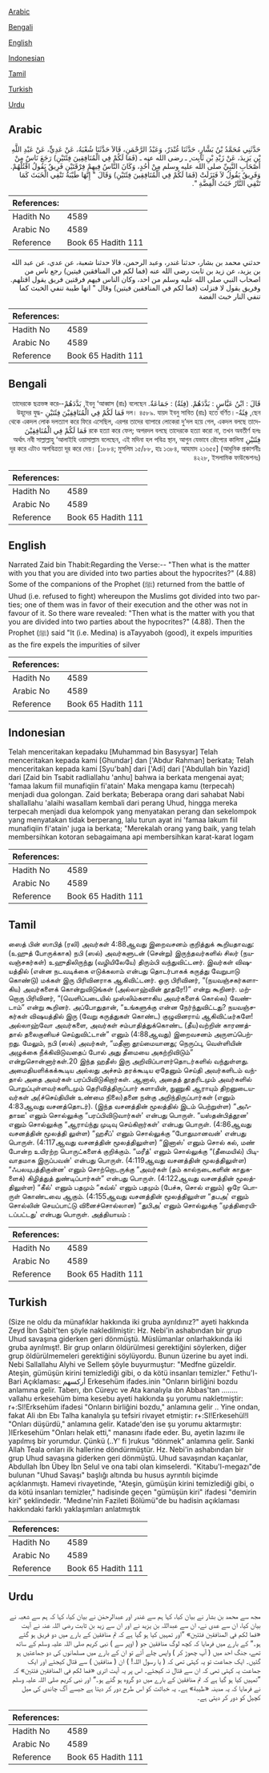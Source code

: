 [Arabic](#arabic)

[Bengali](#bengali)

[English](#english)

[Indonesian](#indonesian)

[Tamil](#tamil)

[Turkish](#turkish)

[Urdu](#urdu)

## Arabic


<div dir="rtl" lang="ar" style={{fontSize:'larger',backgroundColor:'#f8f9fa',padding:20}}>
حَدَّثَنِي مُحَمَّدُ بْنُ بَشَّارٍ، حَدَّثَنَا غُنْدَرٌ، وَعَبْدُ الرَّحْمَنِ، قَالاَ حَدَّثَنَا شُعْبَةُ، عَنْ عَدِيٍّ، عَنْ عَبْدِ اللَّهِ بْنِ يَزِيدَ، عَنْ زَيْدِ بْنِ ثَابِت ٍ ـ رضى الله عنه ـ ‏(‏فَمَا لَكُمْ فِي الْمُنَافِقِينَ فِئَتَيْنِ‏)‏ رَجَعَ نَاسٌ مِنْ أَصْحَابِ النَّبِيِّ صلى الله عليه وسلم مِنْ أُحُدٍ، وَكَانَ النَّاسُ فِيهِمْ فِرْقَتَيْنِ فَرِيقٌ يَقُولُ اقْتُلْهُمْ‏.‏ وَفَرِيقٌ يَقُولُ لاَ فَنَزَلَتْ ‏(‏فَمَا لَكُمْ فِي الْمُنَافِقِينَ فِئَتَيْنِ‏)‏ وَقَالَ ‏"‏ إِنَّهَا طَيْبَةُ تَنْفِي الْخَبَثَ كَمَا تَنْفِي النَّارُ خَبَثَ الْفِضَّةِ ‏"‏‏.‏
</div>
<div style={{backgroundColor:'#f8f9fa',padding:20, marginBottom: 10}}><table> <thead> <tr> <th>References:</th> <th></th> </tr> </thead> <tbody><tr><td>Hadith No</td><td>4589</td></tr><tr><td>Arabic No</td><td>4589</td></tr><tr><td>Reference</td><td>Book 65 Hadith 111</td></tr></tbody></table></div>


<div dir="rtl" lang="ar" style={{fontSize:'larger',backgroundColor:'#f8f9fa',padding:20}}>
حدثني محمد بن بشار، حدثنا غندر، وعبد الرحمن، قالا حدثنا شعبة، عن عدي، عن عبد الله بن يزيد، عن زيد بن ثابت رضى الله عنه (فما لكم في المنافقين فيتين) رجع ناس من اصحاب النبي صلى الله عليه وسلم من احد، وكان الناس فيهم فرقتين فريق يقول اقتلهم. وفريق يقول لا فنزلت (فما لكم في المنافقين فيتين) وقال " انها طيبة تنفي الخبث كما تنفي النار خبث الفضة
</div>
<div style={{backgroundColor:'#f8f9fa',padding:20, marginBottom: 10}}><table> <thead> <tr> <th>References:</th> <th></th> </tr> </thead> <tbody><tr><td>Hadith No</td><td>4589</td></tr><tr><td>Arabic No</td><td>4589</td></tr><tr><td>Reference</td><td>Book 65 Hadith 111</td></tr></tbody></table></div>

## Bengali


<div dir="rtl" lang="bn" style={{fontSize:'larger',backgroundColor:'#f8f9fa',padding:20}}>
قَالَ : ابْنُ عَبَّاسٍ : بَدَّدَهُمْ. (فِئَةٌ) : جَمَاعَةٌ. ইবনু ‘আব্বাস (রাঃ) বলেছেন, بَدَّدَهُمْ-তাদেরকে ছত্রভঙ্গ করেছেন, فِئَةٌ-দল। ৪৫৮৯. যায়দ ইবনু সাবিত (রাঃ) হতে বর্ণিত। فَمَا لَكُمْ فِي الْمُنَافِقِيْنَ فِئَتَيْنِ -উহূদের যুদ্ধ থেকে একদল লোক দলত্যাগ করে ফিরে এসেছিল, এরপর তাদের ব্যাপারে লোকেরা দু’দল হয়ে গেল, একদল বলছে তাদেরকে হত্যা করে ফেল; অপরদল বলছে তাদেরকে হত্যা করো না, তখন অবতীর্ণ হলঃ فَمَا لَكُمْ فِي الْمُنَافِقِيْنَ فِئَتَيْنِ অর্থাৎ নবী সাল্লাল্লাহু ‘আলাইহি ওয়াসাল্লাম বলেছেন, এই মদিনা হল পবিত্র স্থান, আগুন যেভাবে রৌপ্যের কালিমা দূর করে এটাও অপবিত্রতা দূর করে দেয়। [১৮৮৪; মুসলিম ১৫/৮৮, হাঃ ১৩৮৪, আহমাদ ২১৬৫৫] (আধুনিক প্রকাশনীঃ ৪২২৮, ইসলামিক ফাউন্ডেশনঃ)
</div>
<div style={{backgroundColor:'#f8f9fa',padding:20, marginBottom: 10}}><table> <thead> <tr> <th>References:</th> <th></th> </tr> </thead> <tbody><tr><td>Hadith No</td><td>4589</td></tr><tr><td>Arabic No</td><td>4589</td></tr><tr><td>Reference</td><td>Book 65 Hadith 111</td></tr></tbody></table></div>

## English


<div dir="ltr" lang="en" style={{fontSize:'larger',backgroundColor:'#f8f9fa',padding:20}}>
Narrated Zaid bin Thabit:Regarding the Verse:-- "Then what is the matter with you that you are divided into two parties about the hypocrites?" (4.88) Some of the companions of the Prophet (ﷺ) returned from the battle of Uhud (i.e. refused to fight) whereupon the Muslims got divided into two parties; one of them was in favor of their execution and the other was not in favour of it. So there ware revealed: "Then what is the matter with you that you are divided into two parties about the hypocrites?" (4.88). Then the Prophet (ﷺ) said "It (i.e. Medina) is aTayyaboh (good), it expels impurities as the fire expels the impurities of silver
</div>
<div style={{backgroundColor:'#f8f9fa',padding:20, marginBottom: 10}}><table> <thead> <tr> <th>References:</th> <th></th> </tr> </thead> <tbody><tr><td>Hadith No</td><td>4589</td></tr><tr><td>Arabic No</td><td>4589</td></tr><tr><td>Reference</td><td>Book 65 Hadith 111</td></tr></tbody></table></div>

## Indonesian


<div dir="ltr" lang="id" style={{fontSize:'larger',backgroundColor:'#f8f9fa',padding:20}}>
Telah menceritakan kepadaku [Muhammad bin Basysyar] Telah menceritakan kepada kami [Ghundar] dan ['Abdur Rahman] berkata; Telah menceritakan kepada kami [Syu'bah] dari ['Adi] dari ['Abdullah bin Yazid] dari [Zaid bin Tsabit radliallahu 'anhu] bahwa ia berkata mengenai ayat; 'famaa lakum fiil munafiqiin fi'atain' Maka mengapa kamu (terpecah) menjadi dua golongan. Zaid berkata; Beberapa orang dari sahabat Nabi shallallahu 'alaihi wasallam kembali dari perang Uhud, hingga mereka terpecah menjadi dua kelompok yang menyatakan perang dan sekelompok yang menyatakan tidak berperang, lalu turun ayat ini 'famaa lakum fiil munafiqiin fi'atain' juga ia berkata; "Merekalah orang yang baik, yang telah membersihkan kotoran sebagaimana api membersihkan karat-karat logam
</div>
<div style={{backgroundColor:'#f8f9fa',padding:20, marginBottom: 10}}><table> <thead> <tr> <th>References:</th> <th></th> </tr> </thead> <tbody><tr><td>Hadith No</td><td>4589</td></tr><tr><td>Arabic No</td><td>4589</td></tr><tr><td>Reference</td><td>Book 65 Hadith 111</td></tr></tbody></table></div>

## Tamil


<div dir="ltr" lang="ta" style={{fontSize:'larger',backgroundColor:'#f8f9fa',padding:20}}>
ஸைத் பின் ஸாபித் (ரலி) அவர்கள் 4:88ஆவது இறைவசனம் குறித்துக் கூறியதாவது: (உஹுத் போருக்காக) நபி (ஸல்) அவர்களுடன் (சென்று) இருந்தவர்களில் சிலர் (நயவஞ்சகர்கள்) உஹுதிலிருந்து (வழியிலேயே) திரும்பி வந்துவிட்டனர். இவர்கள் விஷயத்தில் (என்ன நடவடிக்கை எடுக்கலாம் என்பது தொடர்பாகக் கருத்து வேறுபாடு கொண்டு) மக்கள் இரு பிரிவினராக ஆகிவிட்டனர். ஒரு பிரிவினர், “(நயவஞ்சகர்களாகிய) அவர்களைக் கொன்றுவிடுங்கள் (அல்லாஹ்வின் தூதரே!)” என்று கூறினர். மற்றொரு பிரிவினர், “(வெளிப்படையில் முஸ்லிம்களாகிய அவர்களைக் கொல்ல) வேண்டாம்” என்று கூறினர். அப்போதுதான், “உங்களுக்கு என்ன நேர்ந்துவிட்டது? நயவஞ்சகர்கள் விஷயத்தில் இரு (வேறு கருத்துகள் கொண்ட) குழுவினராய் ஆகிவிட்டீர்களே! அல்லாஹ்வோ அவர்களை, அவர்கள் சம்பாதித்துக்கொண்ட (தீய)வற்றின் காரணத்தால் தலைகுனியச் செய்துவிட்டான்” எனும் (4:88ஆவது) இறைவசனம் அருளப்பெற்றது. மேலும், நபி (ஸல்) அவர்கள், “மதீனா தூய்மையானது; நெருப்பு, வெள்ளியின் அழுக்கை நீக்கிவிடுவதைப் போல் அது தீமையை அகற்றிவிடும்” என்றுசொன்னார்கள்.20 இந்த ஹதீஸ் இரு அறிவிப்பாளர்தொடர்களில் வந்துள்ளது. அமைதியளிக்கக்கூடிய அல்லது அச்சம் தரக்கூடிய ஏதேனும் செய்தி அவர்களிடம் வந்தால் அதை அவர்கள் பரப்பிவிடுகிறார்கள். ஆனால், அதைத் தூதரிடமும் அவர்களில் பொறுப்புள்ளவர்களிடமும் தெரிவித்திருப்பார் களாயின், நுணுகி ஆராயும் திறனுடையவர்கள் அ(ச்செய்தியின் உண்மை நிலை)தனை நன்கு அறிந்திருப்பார்கள் (எனும் 4:83ஆவது வசனத்தொடர்). (இந்த வசனத்தின் மூலத்தில் இடம் பெற்றுள்ள) “அஃதாஊ' எனும் சொல்லுக்கு “பரப்பிவிடுவார்கள்' என்பது பொருள். “யஸ்தன்பித்தூன' எனும் சொல்லுக்கு “ஆராய்ந்து முடிவு செய்கிறார்கள்' என்பது பொருள். (4:86ஆவது வசனத்தின் மூலத்தி லுள்ள) “ஹசீப்' எனும் சொல்லுக்கு “போதுமானவன்' என்பது பொருள். (4:117ஆவது வசனத்தின் மூலத்திலுள்ள) “இனாஸ்' எனும் சொல் கல், மண் போன்ற உயிரற்ற பொருட்களைக் குறிக்கும். “மரீத்' எனும் சொல்லுக்கு “(தீமையில்) பிடிவாதமாக இருப்பவன்' என்பது பொருள். (4:119ஆவது வசனத்தின் மூலத்திலுள்ள) “ஃபலயுபத்திகுன்ன' எனும் சொற்றொடருக்கு “அவர்கள் (தம் கால்நடைகளின் காதுகளைக்) கிழித்துத் துண்டிப்பார்கள்” என்பது பொருள். (4:122ஆவது வசனத்தின் மூலத்திலுள்ள) “கீல்' எனும் பதமும் “கவ்ல்' எனும் பதமும் (பேச்சு, சொல் எனும்) ஒரே பொருள் கொண்டவை ஆகும். (4:155ஆவது வசனத்தின் மூலத்திலுள்ள “தபஅ' எனும் சொல்லின் செயப்பாட்டு வினைச்சொல்லான) “துபிஅ' எனும் சொல்லுக்கு “முத்திரையிடப்பட்டது' என்பது பொருள். அத்தியாயம் :
</div>
<div style={{backgroundColor:'#f8f9fa',padding:20, marginBottom: 10}}><table> <thead> <tr> <th>References:</th> <th></th> </tr> </thead> <tbody><tr><td>Hadith No</td><td>4589</td></tr><tr><td>Arabic No</td><td>4589</td></tr><tr><td>Reference</td><td>Book 65 Hadith 111</td></tr></tbody></table></div>

## Turkish


<div dir="ltr" lang="tr" style={{fontSize:'larger',backgroundColor:'#f8f9fa',padding:20}}>
(Size ne oldu da münafıklar hakkında iki gruba ayrıldınız?" ayeti hakkında Zeyd İbn Sabit'ten şöyle nakledilmiştir: Hz. Nebi'in ashabından bir grup Uhud savaşına giderken geri dönmüştü. Müslümanlar onlarhakkında iki gruba ayrılmışt!. Bir grup onların öldürülmesi gerektiğini söylerken, diğer grup öldürülmemeleri gerektiğini söylüyordu. Bunun üzerine bu ayet indi. Nebi Sallallahu Alyhi ve Sellem şöyle buyurmuştur: "Medfne güzeldir. Ateşin, gümüşün kirini temizlediği gibi, o da kötü insanları temizler." Fethu'l-Bari Açıklaması: أركسهم Erkesehüm ifades.inin "Onların birliğini bozdu anlamına gelir. Taberı, ıbn Cüreyc ve Ata kanalıyla ıbn Abbas'tan ........ vallahu erkesehüm bima kesebu ayeti hakkında şu yorumu nakletmiştir: r+:SI!Erksehüm ifadesi "Onların birliğini bozdu," anlamına gelir .. Yine ondan, fakat Ali ıbn Ebı Talha kanalıyla şu tefsiri rivayet etmiştir: r+:SI!Erkesehül!l "Onları düşürdü," anlamına gelir. Katade'den ise şu yorumu aktarmıştır: )IErkesehüm "Onları helak etti," manasını ifade eder. Bu, ayetin lazımı ile yapılmış bir yorumdur. Çünkü (..Y' fi )rukus "dönmek" anlamına gelir. Sanki Allah Teala onları ilk hallerine döndürmüştür. Hz. Nebi'in ashabından bir grup Uhud savaşına giderken geri dönmüştü. Uhud savaşından kaçanlar, Abdullah İbn Übey İbn Selul ve ona tabi olan kimselerdi. "Kitabu'l-megazı"de bulunan "Uhud Savaşı" başlığı altında bu husus ayrıntılı biçimde açıklanmıştı. Hamevi rivayetinde, "Ateşin, gümüşün kirini temizlediği gibi, o da kötü insanları temizler," hadisinde geçen "gümüşün kiri" ifadesi "demirin kiri" şeklindedir. "Medıne'nin Fazileti Bölümü"de bu hadisin açıklaması hakkındaki farklı yaklaşımları anlatmıştık
</div>
<div style={{backgroundColor:'#f8f9fa',padding:20, marginBottom: 10}}><table> <thead> <tr> <th>References:</th> <th></th> </tr> </thead> <tbody><tr><td>Hadith No</td><td>4589</td></tr><tr><td>Arabic No</td><td>4589</td></tr><tr><td>Reference</td><td>Book 65 Hadith 111</td></tr></tbody></table></div>

## Urdu


<div dir="rtl" lang="ur" style={{fontSize:'larger',backgroundColor:'#f8f9fa',padding:20}}>
مجھ سے محمد بن بشار نے بیان کیا، کہا ہم سے غندر اور عبدالرحمٰن نے بیان کیا، کہا کہ ہم سے شعبہ نے بیان کیا، ان سے عدی نے، ان سے عبداللہ بن یزید نے اور ان سے زید بن ثابت رضی اللہ عنہ نے آیت «فما لكم في المنافقين فئتين‏» ”اور تمہیں کیا ہو گیا ہے کہ تم منافقین کے بارے میں دو فریق ہو گئے ہو۔“ کے بارے میں فرمایا کہ کچھ لوگ منافقین جو ( اوپر سے ) نبی کریم صلی اللہ علیہ وسلم کے ساتھ تھے، جنگ احد میں ( آپ چھوڑ کر ) واپس چلے آئے تو ان کے بارے میں مسلمانوں کی دو جماعتیں ہو گئیں۔ ایک جماعت تو یہ کہتی تھی کہ ( یا رسول اللہ! ) ان ( منافقین ) سے قتال کیجئے اور ایک جماعت یہ کہتی تھی کہ ان سے قتال نہ کیجئے۔ اس پر یہ آیت اتری «فما لكم في المنافقين فئتين‏» کہ ”تمہیں کیا ہو گیا ہے کہ تم منافقین کے بارے میں دو گروہ ہو گئے ہو۔“ اور نبی کریم صلی اللہ علیہ وسلم نے فرمایا کہ یہ مدینہ «طيبة» ہے۔ یہ خباثت کو اس طرح دور کر دیتا ہے جیسے آگ چاندی کی میل کچیل کو دور کر دیتی ہے۔
</div>
<div style={{backgroundColor:'#f8f9fa',padding:20, marginBottom: 10}}><table> <thead> <tr> <th>References:</th> <th></th> </tr> </thead> <tbody><tr><td>Hadith No</td><td>4589</td></tr><tr><td>Arabic No</td><td>4589</td></tr><tr><td>Reference</td><td>Book 65 Hadith 111</td></tr></tbody></table></div>